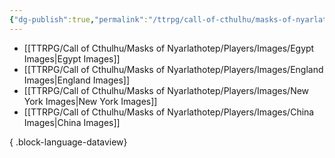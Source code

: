 ```yaml
---
{"dg-publish":true,"permalink":"/ttrpg/call-of-cthulhu/masks-of-nyarlathotep/players/images/images/","hide":true,"tags":["TTRPG/Games/MoN"]}
---
```


- [[TTRPG/Call of Cthulhu/Masks of Nyarlathotep/Players/Images/Egypt Images\|Egypt Images]]
- [[TTRPG/Call of Cthulhu/Masks of Nyarlathotep/Players/Images/England Images\|England Images]]
- [[TTRPG/Call of Cthulhu/Masks of Nyarlathotep/Players/Images/New York Images\|New York Images]]
- [[TTRPG/Call of Cthulhu/Masks of Nyarlathotep/Players/Images/China Images\|China Images]]

{ .block-language-dataview}